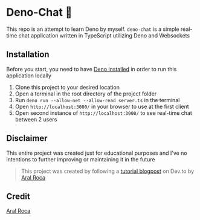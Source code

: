 # Deno-Chat :sauropod:
This repo is an attempt to learn Deno by myself. ` deno-chat ` is a simple real-time chat application written in TypeScript utilizing Deno and Websockets

## Installation
Before you start, you need to have [Deno installed](https://deno.land/#installation) in order to run this application locally

1. Clone this project to your desired location
2. Open a terminal in the root directory of the project folder
3. Run `deno run --allow-net --allow-read server.ts` in the terminal
4. Open `http://localhost:3000/` in your browser to use at the first client
5. Open second instance of `http://localhost:3000/` to see real-time chat between 2 users

## Disclaimer
This entire project was created just for educational purposes and I've no intentions to further improving or maintaining it in the future
> This project was created by following a [tutorial blogpost](https://dev.to/aralroca/learn-deno-chat-app-37f0#testing) on Dev.to by [Aral Roca](https://dev.to/aralroca)

## Credit
[Aral Roca](https://github.com/aralroca)

